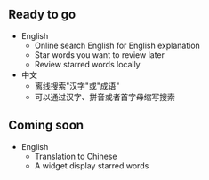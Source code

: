 ## Ready to go

- English
  - Online search English for English explanation
  - Star words you want to review later
  - Review starred words locally
- 中文
  - 离线搜索"汉字"或"成语"
  - 可以通过汉字、拼音或者首字母缩写搜索

## Coming soon

- English
  - Translation to Chinese
  - A widget display starred words

